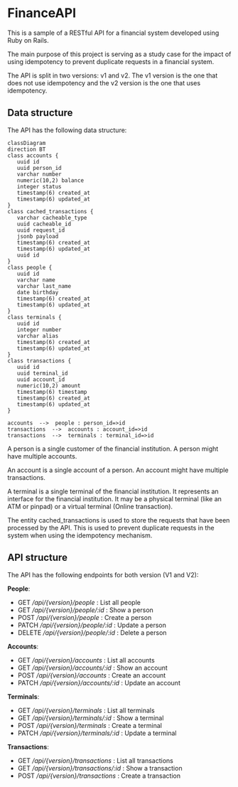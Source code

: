 # FinanceAPI

This is a sample of a RESTful API for a financial system developed using Ruby on Rails.

The main purpose of this project is serving as a study case for the impact of using idempotency
  to prevent duplicate requests in a financial system.

The API is split in two versions: v1 and v2. The v1 version is the one that does not use idempotency
  and the v2 version is the one that uses idempotency.

## Data structure

The API has the following data structure:

```mermaid
classDiagram
direction BT
class accounts {
   uuid id
   uuid person_id
   varchar number
   numeric(10,2) balance
   integer status
   timestamp(6) created_at
   timestamp(6) updated_at
}
class cached_transactions {
   varchar cacheable_type
   uuid cacheable_id
   uuid request_id
   jsonb payload
   timestamp(6) created_at
   timestamp(6) updated_at
   uuid id
}
class people {
   uuid id
   varchar name
   varchar last_name
   date birthday
   timestamp(6) created_at
   timestamp(6) updated_at
}
class terminals {
   uuid id
   integer number
   varchar alias
   timestamp(6) created_at
   timestamp(6) updated_at
}
class transactions {
   uuid id
   uuid terminal_id
   uuid account_id
   numeric(10,2) amount
   timestamp(6) timestamp
   timestamp(6) created_at
   timestamp(6) updated_at
}

accounts  -->  people : person_id=>id
transactions  -->  accounts : account_id=>id
transactions  -->  terminals : terminal_id=>id

```

A person is a single customer of the financial institution. A person might have multiple accounts.

An account is a single account of a person. An account might have multiple transactions.

A terminal is a single terminal of the financial institution. It represents an interface for the financial institution.
  It may be a physical terminal (like an ATM or pinpad) or a virtual terminal (Online transaction).

The entity cached_transactions is used to store the requests that have been processed by the API. This is used to prevent
  duplicate requests in the system when using the idempotency mechanism. 

## API structure

The API has the following endpoints for both version (V1 and V2):

**People**:

* GET */api/{version}/people* : List all people
* GET */api/{version}/people/:id* : Show a person
* POST */api/{version}/people* : Create a person
* PATCH */api/{version}/people/:id* : Update a person
* DELETE */api/{version}/people/:id* : Delete a person

**Accounts**:

* GET */api/{version}/accounts* : List all accounts
* GET */api/{version}/accounts/:id* : Show an account
* POST */api/{version}/accounts* : Create an account
* PATCH */api/{version}/accounts/:id* : Update an account

**Terminals**:

* GET */api/{version}/terminals* : List all terminals
* GET */api/{version}/terminals/:id* : Show a terminal
* POST */api/{version}/terminals* : Create a terminal
* PATCH */api/{version}/terminals/:id* : Update a terminal

**Transactions**:

* GET */api/{version}/transactions* : List all transactions
* GET */api/{version}/transactions/:id* : Show a transaction
* POST */api/{version}/transactions* : Create a transaction
